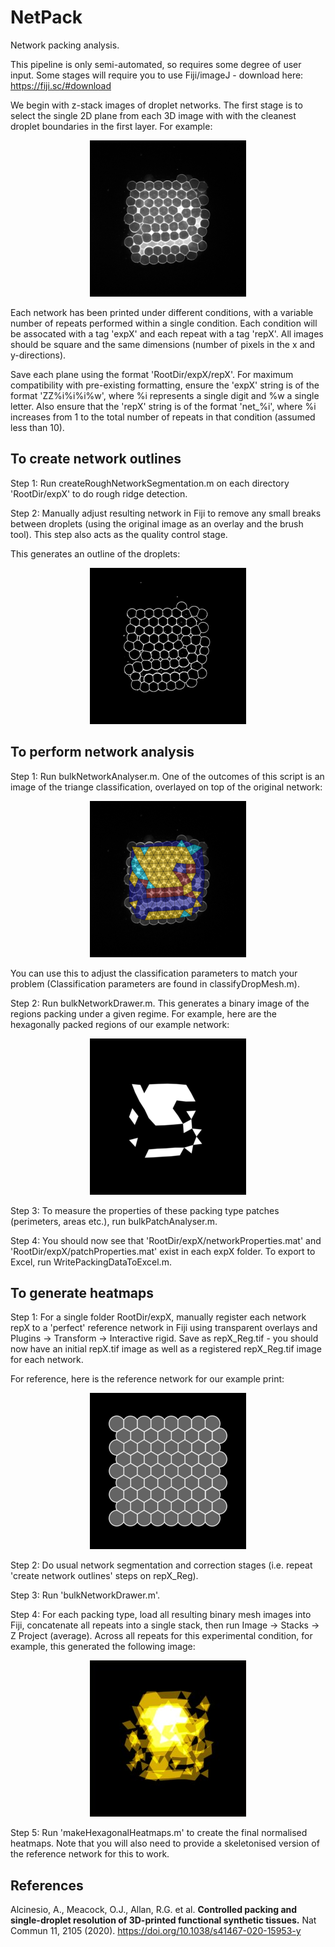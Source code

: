 # NetPack
Network packing analysis.

This pipeline is only semi-automated, so requires some degree of user input. Some stages will require you to use Fiji/imageJ - download here: https://fiji.sc/#download

We begin with z-stack images of droplet networks. The first stage is to select the single 2D plane from each 3D image with with the cleanest droplet boundaries in the first layer. For example:

<p align="center">
  <img src="https://raw.githubusercontent.com/Pseudomoaner/NetPack/master/ExampleImages/net.png" alt="Raw network"/>
</p>

Each network has been printed under different conditions, with a variable number of repeats performed within a single condition. Each condition will be assocated with a tag 'expX' and each repeat with a tag 'repX'. All images should be square and the same dimensions (number of pixels in the x and y-directions).

Save each plane using the format 'RootDir/expX/repX'. For maximum compatibility with pre-existing formatting, ensure the 'expX' string is of the format 'ZZ%i%i%i%w', where %i represents a single digit and %w a single letter. Also ensure that the 'repX' string is of the format 'net_%i', where %i increases from 1 to the total number of repeats in that condition (assumed less than 10).

## To create network outlines

Step 1: Run createRoughNetworkSegmentation.m on each directory 'RootDir/expX' to do rough ridge detection.

Step 2: Manually adjust resulting network in Fiji to remove any small breaks between droplets (using the original image as an overlay and the brush tool). This step also acts as the quality control stage.

This generates an outline of the droplets:

<p align="center">
  <img src="https://raw.githubusercontent.com/Pseudomoaner/NetPack/master/ExampleImages/net_Network_Corrected.png" alt="Outline network"/>
</p>

## To perform network analysis

Step 1: Run bulkNetworkAnalyser.m. One of the outcomes of this script is an image of the triange classification, overlayed on top of the original network:

<p align="center">
  <img src="https://raw.githubusercontent.com/Pseudomoaner/NetPack/master/ExampleImages/net_Overlay.png" alt="Network overlay"/>
</p>

You can use this to adjust the classification parameters to match your problem (Classification parameters are found in classifyDropMesh.m).

Step 2: Run bulkNetworkDrawer.m. This generates a binary image of the regions packing under a given regime. For example, here are the hexagonally packed regions of our example network:

<p align="center">
  <img src="https://raw.githubusercontent.com/Pseudomoaner/NetPack/master/ExampleImages/net_hex.png" alt="Network hexagonal regions"/>
</p>

Step 3: To measure the properties of these packing type patches (perimeters, areas etc.), run bulkPatchAnalyser.m.

Step 4: You should now see that 'RootDir/expX/networkProperties.mat' and 'RootDir/expX/patchProperties.mat' exist in each expX folder. To export to Excel, run WritePackingDataToExcel.m.

## To generate heatmaps

Step 1: For a single folder RootDir/expX, manually register each network repX to a 'perfect' reference network in Fiji using transparent overlays and Plugins -> Transform -> Interactive rigid. Save as repX_Reg.tif - you should now have an initial repX.tif image as well as a registered repX_Reg.tif image for each network.

For reference, here is the reference network for our example print:

<p align="center">
  <img src="https://raw.githubusercontent.com/Pseudomoaner/NetPack/master/ExampleImages/net_Template.png" alt="Network template"/>
</p>

Step 2: Do usual network segmentation and correction stages (i.e. repeat 'create network outlines' steps on repX_Reg).

Step 3: Run 'bulkNetworkDrawer.m'.

Step 4: For each packing type, load all resulting binary mesh images into Fiji, concatenate all repeats into a single stack, then run Image -> Stacks -> Z Project (average). Across all repeats for this experimental condition, for example, this generated the following image:

<p align="center">
  <img src="https://raw.githubusercontent.com/Pseudomoaner/NetPack/master/ExampleImages/net_hexAvg.jpg" alt="Network hexagonal average"/>
</p>

Step 5: Run 'makeHexagonalHeatmaps.m' to create the final normalised heatmaps. Note that you will also need to provide a skeletonised version of the reference network for this to work.

## References

Alcinesio, A., Meacock, O.J., Allan, R.G. et al. **Controlled packing and single-droplet resolution of 3D-printed functional synthetic tissues.** Nat Commun 11, 2105 (2020). https://doi.org/10.1038/s41467-020-15953-y
